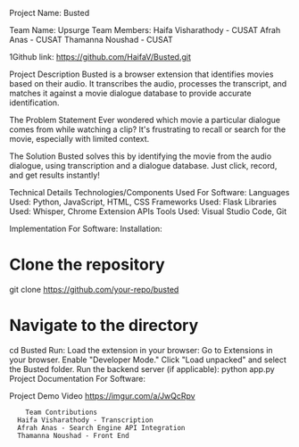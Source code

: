 
Project Name: Busted

Team Name: Upsurge
Team Members:
Haifa Visharathody - CUSAT
Afrah Anas - CUSAT
Thamanna Noushad - CUSAT

1Github link: https://github.com/HaifaV/Busted.git

Project Description
Busted is a browser extension that identifies movies based on their audio. It transcribes the audio, processes the transcript, and matches it against a movie dialogue database to provide accurate identification.

The Problem Statement
Ever wondered which movie a particular dialogue comes from while watching a clip? It's frustrating to recall or search for the movie, especially with limited context.

The Solution
Busted solves this by identifying the movie from the audio dialogue, using transcription and a dialogue database. Just click, record, and get results instantly!

Technical Details
Technologies/Components Used
  For Software:
Languages Used: Python, JavaScript, HTML, CSS
Frameworks Used: Flask
Libraries Used: Whisper, Chrome Extension APIs
Tools Used: Visual Studio Code, Git

Implementation
For Software:
Installation:
  # Clone the repository
  git clone https://github.com/your-repo/busted

# Navigate to the directory
cd Busted
Run:
Load the extension in your browser:
Go to Extensions in your browser.
Enable "Developer Mode."
Click "Load unpacked" and select the Busted folder.
Run the backend server (if applicable):
python app.py
Project Documentation
For Software:




Project Demo
Video
https://imgur.com/a/JwQcRpv

        Team Contributions
      Haifa Visharathody - Transcription
      Afrah Anas - Search Engine API Integration
      Thamanna Noushad - Front End

